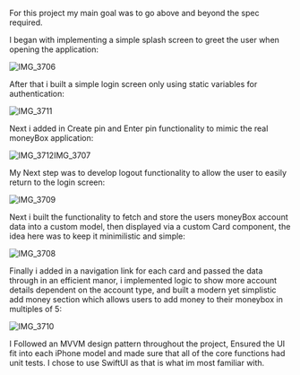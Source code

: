 For this project my main goal was to go above and beyond the spec required.

I began with implementing a simple splash screen to greet the user when opening the application:

![IMG_3706](https://github.com/johnnybasgallop/MoneyBoxIOSTest/assets/94317860/18d08654-8df7-4df6-a920-e50864a05c98)

After that i built a simple login screen only using static variables for authentication:

![IMG_3711](https://github.com/johnnybasgallop/MoneyBoxIOSTest/assets/94317860/927f3a64-748a-4931-b597-f8575392bd7c)

Next i added in Create pin and Enter pin functionality to mimic the real moneyBox application:

![IMG_3712![IMG_3707](https://github.com/johnnybasgallop/MoneyBoxIOSTest/assets/94317860/2aa02140-d556-45f3-ac21-d42a2fd68476)
](https://github.com/johnnybasgallop/MoneyBoxIOSTest/assets/94317860/e60ecf3f-92c2-408c-9d48-b65d9cb5c08e)

My Next step was to develop logout functionality to allow the user to easily return to the login screen:

![IMG_3709](https://github.com/johnnybasgallop/MoneyBoxIOSTest/assets/94317860/05ea62f0-e8fd-45b6-b718-492cc905709e)

Next i built the functionality to fetch and store the users moneyBox account data into a custom model, then displayed via a custom Card component, the idea here was to keep it minimilistic and simple:

![IMG_3708](https://github.com/johnnybasgallop/MoneyBoxIOSTest/assets/94317860/b2039abb-59df-47fe-bd15-d93a830d8b2a)

Finally i added in a navigation link for each card and passed the data through in an efficient manor, i implemented logic to show more account details dependent on the account type, and built a modern yet simplistic add money
section which allows users to add money to their moneybox in multiples of 5:

![IMG_3710](https://github.com/johnnybasgallop/MoneyBoxIOSTest/assets/94317860/10c2418a-6368-424c-a873-79af9174917c)



I Followed an MVVM design pattern throughout the project, Ensured the UI fit into each iPhone model and made sure that all of the core functions had unit tests.
I chose to use SwiftUI as that is what im most familiar with.

